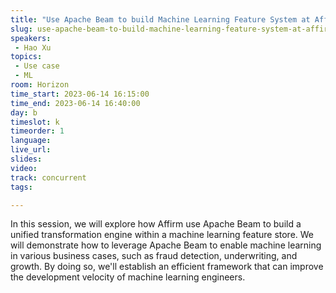```yaml
---
title: "Use Apache Beam to build Machine Learning Feature System at Affirm"
slug: use-apache-beam-to-build-machine-learning-feature-system-at-affirm
speakers:
 - Hao Xu
topics:
 - Use case
 - ML
room: Horizon
time_start: 2023-06-14 16:15:00
time_end: 2023-06-14 16:40:00
day: b
timeslot: k
timeorder: 1
language: 
live_url: 
slides: 
video: 
track: concurrent
tags:

---
```


In this session, we will explore how Affirm use Apache Beam to build a unified transformation engine within a machine learning feature store. We will demonstrate how to leverage Apache Beam to enable machine learning in various business cases, such as fraud detection, underwriting, and growth. By doing so, we'll establish an efficient framework that can improve the development velocity of machine learning engineers.
